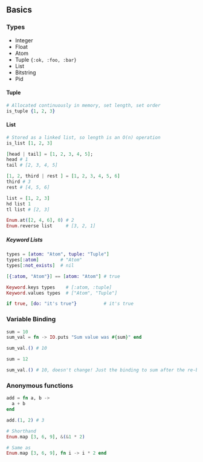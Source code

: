 ## Basics

### Types

- Integer
- Float
- Atom
- Tuple `{:ok, :foo, :bar}`
- List
- Bitstring
- Pid

#### Tuple

```ex
# Allocated continuously in memory, set length, set order
is_tuple {1, 2, 3}
```

#### List

```ex
# Stored as a linked list, so length is an O(n) operation
is_list [1, 2, 3]

[head | tail] = [1, 2, 3, 4, 5];
head # 1
tail # [2, 3, 4, 5]

[1, 2, third | rest ] = [1, 2, 3, 4, 5, 6]
third # 3
rest # [4, 5, 6]

list = [1, 2, 3]
hd list 1
tl list # [2, 3]

Enum.at([2, 4, 6], 0) # 2
Enum.reverse list     # [3, 2, 1]
```

##### Keyword Lists

```ex
types = [atom: "Atom", tuple: "Tuple"]
types[:atom]        # "Atom"
types[:not_exists]  # nil

[{:atom, "Atom"}] == [atom: "Atom"] # true

Keyword.keys types    # [:atom, :tuple]
Keyword.values types  # ["Atom", "Tuple"]

if true, [do: "it's true"}          # it's true
```

### Variable Binding

```ex
sum = 10
sum_val = fn -> IO.puts "Sum value was #{sum}" end

sum_val.() # 10

sum = 12

sum_val.() # 10, doesn't change! Just the binding to sum after the re-bind changes
```

### Anonymous functions

```ex
add = fn a, b ->
  a + b
end

add.(1, 2) # 3

# Shorthand
Enum.map [3, 6, 9], &(&1 * 2)

# Same as
Enum.map [3, 6, 9], fn i -> i * 2 end
```
